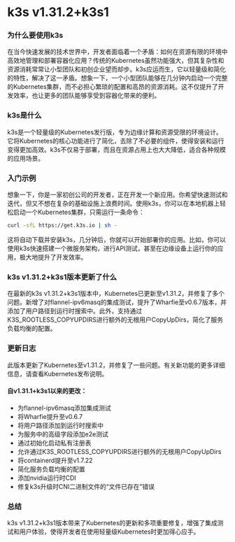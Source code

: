 # k3s v1.31.2+k3s1
### 为什么要使用k3s

在当今快速发展的技术世界中，开发者面临着一个矛盾：如何在资源有限的环境中高效地管理和部署容器化应用？传统的Kubernetes虽然功能强大，但其复杂性和资源消耗常常让小型团队和初创企业望而却步。k3s应运而生，它以轻量级和简化的特性，解决了这一矛盾。想象一下，一个小型团队能够在几分钟内启动一个完整的Kubernetes集群，而不必担心繁琐的配置和高昂的资源消耗。这不仅提升了开发效率，也让更多的团队能够享受到容器化带来的便利。

### k3s是什么

k3s是一个轻量级的Kubernetes发行版，专为边缘计算和资源受限的环境设计。它将Kubernetes的核心功能进行了简化，去除了不必要的组件，使得安装和运行变得更加高效。k3s不仅易于部署，而且在资源占用上也大大降低，适合各种规模的应用场景。

### 入门示例

想象一下，你是一家初创公司的开发者，正在开发一个新应用。你希望快速测试和迭代，但又不想在复杂的基础设施上浪费时间。使用k3s，你可以在本地机器上轻松启动一个Kubernetes集群，只需运行一条命令：

```bash
curl -sfL https://get.k3s.io | sh -
```

这将自动下载并安装k3s，几分钟后，你就可以开始部署你的应用。比如，你可以使用k3s快速搭建一个微服务架构，进行API测试，甚至在边缘设备上运行你的应用，极大地提升了开发效率。

### k3s v1.31.2+k3s1版本更新了什么

在最新的k3s v1.31.2+k3s1版本中，Kubernetes已更新至v1.31.2，并修复了多个问题。新增了对flannel-ipv6masq的集成测试，提升了Wharfie至v0.6.7版本，并添加了用户路径到运行时搜索中。此外，支持通过K3S_ROOTLESS_COPYUPDIRS进行额外的无根用户CopyUpDirs，简化了服务负载均衡的配置。

### 更新日志

此版本更新了Kubernetes至v1.31.2，并修复了一些问题。有关新功能的更多详细信息，请查看Kubernetes发布说明。

#### 自v1.31.1+k3s1以来的更改：
- 为flannel-ipv6masq添加集成测试
- 将Wharfie提升至v0.6.7
- 将用户路径添加到运行时搜索中
- 为服务中的高级字段添加e2e测试
- 通过初始化启动私有注册表
- 允许通过K3S_ROOTLESS_COPYUPDIRS进行额外的无根用户CopyUpDirs
- 将containerd提升至v1.7.22
- 简化服务负载均衡的配置
- 添加nvidia运行时CDI
- 修复k3s升级时CNI二进制文件的“文件已存在”错误

### 总结

k3s v1.31.2+k3s1版本带来了Kubernetes的更新和多项重要修复，增强了集成测试和用户体验，使得开发者在使用轻量级Kubernetes时更加得心应手。